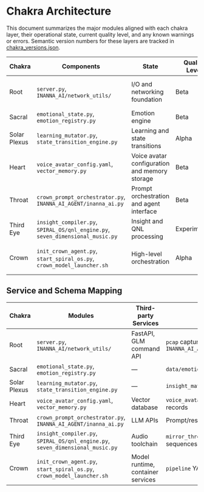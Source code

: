 # Chakra Architecture

This document summarizes the major modules aligned with each chakra layer, their operational state, current quality level, and any known warnings or errors. Semantic version numbers for these layers are tracked in [chakra_versions.json](chakra_versions.json).

| Chakra | Components | State | Quality Level | Known Warnings/Errors |
| --- | --- | --- | --- | --- |
| Root | `server.py`, `INANNA_AI/network_utils/` | I/O and networking foundation | Beta | Network capture may require elevated permissions |
| Sacral | `emotional_state.py`, `emotion_registry.py` | Emotion engine | Beta | Registry entries still growing |
| Solar Plexus | `learning_mutator.py`, `state_transition_engine.py` | Learning and state transitions | Alpha | Mutations can produce unstable states |
| Heart | `voice_avatar_config.yaml`, `vector_memory.py` | Voice avatar configuration and memory storage | Beta | Vector store requires running database |
| Throat | `crown_prompt_orchestrator.py`, `INANNA_AI_AGENT/inanna_ai.py` | Prompt orchestration and agent interface | Beta | None currently |
| Third Eye | `insight_compiler.py`, `SPIRAL_OS/qnl_engine.py`, `seven_dimensional_music.py` | Insight and QNL processing | Experimental | QNL engine emits occasional warnings |
| Crown | `init_crown_agent.py`, `start_spiral_os.py`, `crown_model_launcher.sh` | High-level orchestration | Alpha | Startup scripts assume local model availability |

## Service and Schema Mapping

| Chakra | Modules | Third-party Services | Data Schemas |
| --- | --- | --- | --- |
| Root | `server.py`, `INANNA_AI/network_utils/` | FastAPI, GLM command API | `pcap` captures, `INANNA_AI_AGENT/network_utils_config.json` |
| Sacral | `emotional_state.py`, `emotion_registry.py` | — | `data/emotion_registry.json` |
| Solar Plexus | `learning_mutator.py`, `state_transition_engine.py` | — | `insight_matrix.json` |
| Heart | `voice_avatar_config.yaml`, `vector_memory.py` | Vector database | `voice_avatar_config.yaml`, embedding records |
| Throat | `crown_prompt_orchestrator.py`, `INANNA_AI_AGENT/inanna_ai.py` | LLM APIs | Prompt/response JSON payloads |
| Third Eye | `insight_compiler.py`, `SPIRAL_OS/qnl_engine.py`, `seven_dimensional_music.py` | Audio toolchain | `mirror_thresholds.json`, QNL glyph sequences |
| Crown | `init_crown_agent.py`, `start_spiral_os.py`, `crown_model_launcher.sh` | Model runtime, container services | `pipeline` YAML, `ritual_profile.json` |
